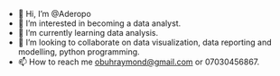 - 👋 Hi, I’m @Aderopo
- 👀 I’m interested in becoming a data analyst.
- 🌱 I’m currently learning data analysis.
- 💞️ I’m looking to collaborate on data visualization, data reporting and modelling, python programming.
- 📫 How to reach me obuhraymond@gmail.com or 07030456867.

<!---
Aderopo/Aderopo is a ✨ special ✨ repository because its `README.md` (this file) appears on your GitHub profile.
You can click the Preview link to take a look at your changes.
--->
